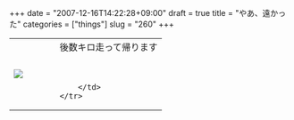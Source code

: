 +++
date = "2007-12-16T14:22:28+09:00"
draft = true
title = "やあ、遠かった"
categories = ["things"]
slug = "260"
+++

<table width="100%">
	<tr>
		<td width="30%" valign="middle">
			<a rel="lightbox" href="https://keruru.net/images/4764b614a7edf-071216-141207.jpg"><img src="https://keruru.net/images/4764b614a7edf-thumb_071216-141207.jpg" border="0" /></a>
		</td>
		<td width="70%" valign="middle">
			後数キロ走って帰ります<br />
<br />
<br />

		</td>
	</tr>
</table>
